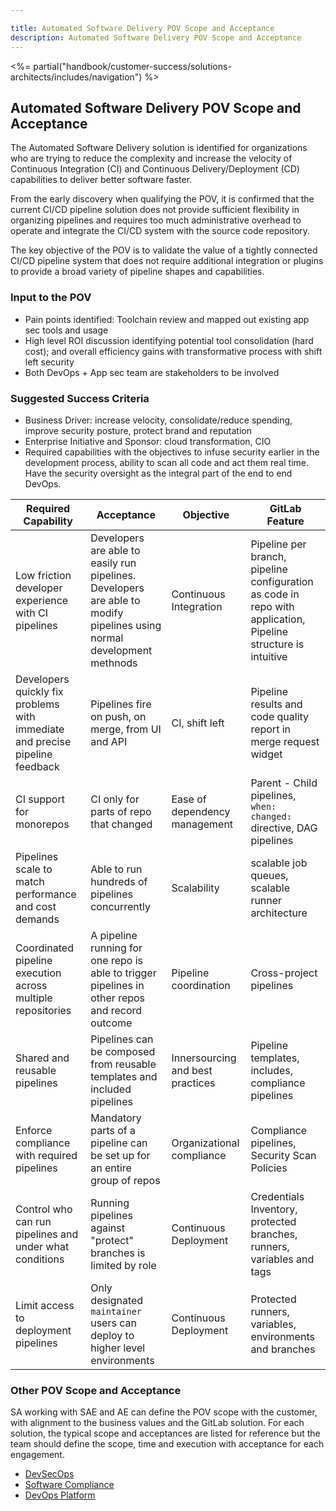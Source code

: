 ```yaml
---

title: Automated Software Delivery POV Scope and Acceptance
description: Automated Software Delivery POV Scope and Acceptance
---
```







<%= partial("handbook/customer-success/solutions-architects/includes/navigation") %>


## Automated Software Delivery POV Scope and Acceptance

The Automated Software Delivery solution is identified for organizations who are trying to reduce the complexity and increase the velocity of Continuous Integration (CI) and Continuous Delivery/Deployment (CD) capabilities to deliver better software faster.

From the early discovery when qualifying the POV, it is confirmed that the current CI/CD pipeline solution does not provide sufficient flexibility in organizing pipelines and requires too much administrative overhead to operate and integrate the CI/CD system with the source code repository. 

The key objective of the POV is to validate the value of a tightly connected CI/CD pipeline system that does not require additional integration or plugins to provide a broad variety of pipeline shapes and capabilities. 

### Input to the POV

- Pain points identified: Toolchain review and mapped out existing app sec tools and usage 
- High level ROI discussion identifying potential tool consolidation (hard cost); and overall efficiency gains with transformative process with shift left security
- Both DevOps + App sec team are stakeholders to be involved

### Suggested Success Criteria
- Business Driver: increase velocity, consolidate/reduce spending, improve security posture, protect brand and reputation 
- Enterprise Initiative and Sponsor: cloud transformation, CIO
- Required capabilities with the objectives to infuse security earlier in the development process, ability to scan all code and act them real time. Have the security oversight as the integral part of the end to end DevOps.

| Required Capability | Acceptance | Objective | GitLab Feature |
| ---                 | ---        | ---       |---             |
| Low friction developer experience with CI pipelines | Developers are able to easily run pipelines.  Developers are able to modify pipelines using normal development methnods | Continuous Integration  | Pipeline per branch, pipeline configuration as code in repo with application, Pipeline structure is intuitive |
| Developers quickly fix problems with immediate and precise pipeline feedback | Pipelines fire on push, on merge, from UI and API | CI, shift left | Pipeline results and code quality report in merge request widget |
| CI support for monorepos | CI only for parts of repo that changed | Ease of dependency management | Parent - Child pipelines, `when: changed:` directive, DAG pipelines |
| Pipelines scale to match performance and cost demands | Able to run hundreds of pipelines concurrently | Scalability | scalable job queues, scalable runner architecture |
| Coordinated pipeline execution across multiple repositories | A pipeline running for one repo is able to trigger pipelines in other repos and record outcome | Pipeline coordination | Cross-project pipelines |
| Shared and reusable pipelines | Pipelines can be composed from reusable templates and included pipelines | Innersourcing and best practices | Pipeline templates, includes, compliance pipelines |
| Enforce compliance with required pipelines | Mandatory parts of a pipeline can be set up for an entire group of repos | Organizational compliance | Compliance pipelines, Security Scan Policies | 
| Control who can run pipelines and under what conditions | Running pipelines against "protect" branches is limited by role | Continuous Deployment | Credentials Inventory,  protected branches, runners, variables and tags |
| Limit access to deployment pipelines | Only designated `maintainer` users can deploy to higher level environments | Continuous Deployment | Protected runners, variables, environments and branches |

### Other POV Scope and Acceptance

SA working with SAE and AE can define the POV scope with the customer, with alignment to the business values and the GitLab solution. For each solution, the typical scope and acceptances are listed for reference but the team should define the scope, time and execution with acceptance for each engagement.

- [DevSecOps](https://about.gitlab.com/handbook/customer-success/solutions-architects/tools-and-resources/pov/devsecops/)
- [Software Compliance](https://about.gitlab.com/handbook/customer-success/solutions-architects/tools-and-resources/pov/compliance/)
- [DevOps Platform](https://about.gitlab.com/handbook/customer-success/solutions-architects/tools-and-resources/pov/platform/)




